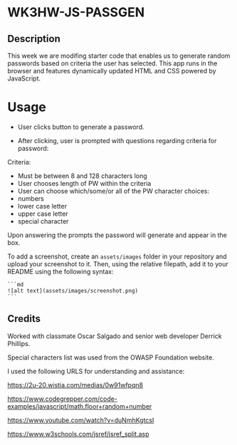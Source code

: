 # WK3HW-JS-PASSGEN

## Description

This week we are modifing starter code that enables us to generate random passwords based on criteria the user has selected. This app runs in the browser and features dynamically updated HTML and CSS powered by JavaScript. 

# Usage
* User clicks button to generate a password.

* After clicking, user is prompted with questions regarding criteria for password:

Criteria:
- Must be between 8 and 128 characters long
- User chooses length of PW within the criteria
- User can choose which/some/or all of the PW character choices: 
- numbers
- lower case letter
- upper case letter
- special character

Upon answering the prompts the password will generate and appear in the box.

To add a screenshot, create an `assets/images` folder in your repository and upload your screenshot to it. Then, using the relative filepath, add it to your README using the following syntax:

    ```md
    ![alt text](assets/images/screenshot.png)
    ```

## Credits

Worked with classmate Oscar Salgado and senior web developer Derrick Phillips.

Special characters list was used from the OWASP Foundation website.

I used the following URLS for understanding and assistance:

 https://2u-20.wistia.com/medias/0w91wfpqn8 

 https://www.codegrepper.com/code-examples/javascript/math.floor+random+number

 https://www.youtube.com/watch?v=duNmhKgtcsI

 https://www.w3schools.com/jsref/jsref_split.asp

